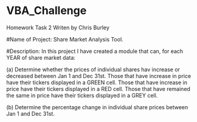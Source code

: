 # VBA_Challenge
Homework Task 2
Writen by Chris Burley

#Name of Project:
Share Market Analysis Tool.

#Description:
In this project I have created a module that can, for each YEAR of share market data:

(a) Determine whether the prices of individual shares hav increase or decreased between Jan 1 and Dec 31st.
    Those that have increase in price have their tickers displayed in a GREEN cell.
    Those that have increase in price have their tickers displayed in a RED cell.
    Those that have remained the same in price have their tickers displayed in a GREY cell.
    
(b) Determine the percentage change in individual share prices between Jan 1 and Dec 31st.
